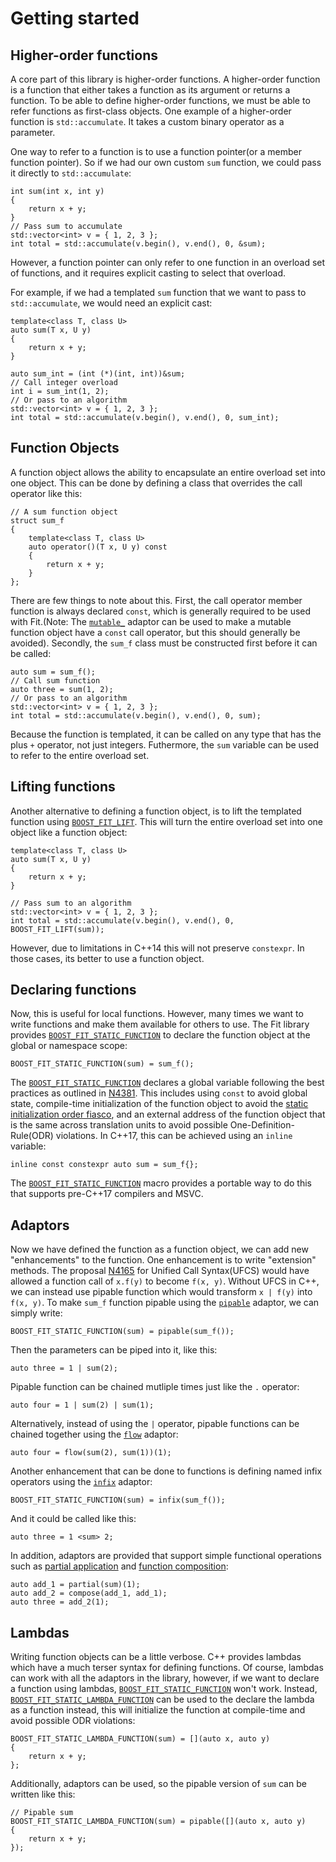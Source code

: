 Getting started
===============

Higher-order functions
----------------------

A core part of this library is higher-order functions. A higher-order function is a function that either takes a function as its argument or returns a function. To be able to define higher-order functions, we must be able to refer functions as first-class objects. One example of a higher-order function is `std::accumulate`. It takes a custom binary operator as a parameter. 

One way to refer to a function is to use a function pointer(or a member function pointer). So if we had our own custom `sum` function, we could pass it directly to `std::accumulate`:

    int sum(int x, int y)
    {
        return x + y;
    }
    // Pass sum to accumulate
    std::vector<int> v = { 1, 2, 3 };
    int total = std::accumulate(v.begin(), v.end(), 0, &sum);


However, a function pointer can only refer to one function in an overload set of functions, and it requires explicit casting to select that overload. 

For example, if we had a templated `sum` function that we want to pass to `std::accumulate`, we would need an explicit cast:

    template<class T, class U>
    auto sum(T x, U y)
    {
        return x + y;
    }

    auto sum_int = (int (*)(int, int))&sum;
    // Call integer overload
    int i = sum_int(1, 2);
    // Or pass to an algorithm
    std::vector<int> v = { 1, 2, 3 };
    int total = std::accumulate(v.begin(), v.end(), 0, sum_int);


Function Objects
----------------

A function object allows the ability to encapsulate an entire overload set into one object. This can be done by defining a class that overrides the call operator like this:

    // A sum function object
    struct sum_f
    {
        template<class T, class U>
        auto operator()(T x, U y) const
        {
            return x + y;
        }
    };

There are few things to note about this. First, the call operator member function is always declared `const`, which is generally required to be used with Fit.(Note: The [`mutable_`](/include/boost/fit/mutable) adaptor can be used to make a mutable function object have a `const` call operator, but this should generally be avoided). Secondly, the `sum_f` class must be constructed first before it can be called:

    auto sum = sum_f();
    // Call sum function
    auto three = sum(1, 2);
    // Or pass to an algorithm
    std::vector<int> v = { 1, 2, 3 };
    int total = std::accumulate(v.begin(), v.end(), 0, sum);

Because the function is templated, it can be called on any type that has the plus `+` operator, not just integers. Futhermore, the `sum` variable can be used to refer to the entire overload set.

Lifting functions
-----------------

Another alternative to defining a function object, is to lift the templated function using [`BOOST_FIT_LIFT`](/include/boost/fit/lift). This will turn the entire overload set into one object like a function object:

    template<class T, class U>
    auto sum(T x, U y)
    {
        return x + y;
    }

    // Pass sum to an algorithm
    std::vector<int> v = { 1, 2, 3 };
    int total = std::accumulate(v.begin(), v.end(), 0, BOOST_FIT_LIFT(sum));

However, due to limitations in C++14 this will not preserve `constexpr`. In those cases, its better to use a function object.

Declaring functions
-------------------

Now, this is useful for local functions. However, many times we want to write functions and make them available for others to use. The Fit library provides [`BOOST_FIT_STATIC_FUNCTION`](/include/boost/fit/function) to declare the function object at the global or namespace scope:

    BOOST_FIT_STATIC_FUNCTION(sum) = sum_f();

The [`BOOST_FIT_STATIC_FUNCTION`](/include/boost/fit/function) declares a global variable following the best practices as outlined in [N4381](http://www.open-std.org/jtc1/sc22/wg21/docs/papers/2015/n4381.html). This includes using `const` to avoid global state, compile-time initialization of the function object to avoid the [static initialization order fiasco](https://isocpp.org/wiki/faq/ctors#static-init-order), and an external address of the function object that is the same across translation units to avoid possible One-Definition-Rule(ODR) violations. In C++17, this can be achieved using an `inline` variable:

    inline const constexpr auto sum = sum_f{};

The [`BOOST_FIT_STATIC_FUNCTION`](/include/boost/fit/function) macro provides a portable way to do this that supports pre-C++17 compilers and MSVC.

Adaptors
--------

Now we have defined the function as a function object, we can add new "enhancements" to the function. One enhancement is to write "extension" methods. The proposal [N4165](http://www.open-std.org/jtc1/sc22/wg21/docs/papers/2014/n4165.pdf) for Unified Call Syntax(UFCS) would have allowed a function call of `x.f(y)` to become `f(x, y)`. Without UFCS in C++, we can instead use pipable function which would transform `x | f(y)` into `f(x, y)`. To make `sum_f` function pipable using the [`pipable`](/include/boost/fit/pipable) adaptor, we can simply write:

    BOOST_FIT_STATIC_FUNCTION(sum) = pipable(sum_f());

Then the parameters can be piped into it, like this:

    auto three = 1 | sum(2);

Pipable function can be chained mutliple times just like the `.` operator:

    auto four = 1 | sum(2) | sum(1);

Alternatively, instead of using the `|` operator, pipable functions can be chained together using the [`flow`](/include/boost/fit/flow) adaptor:

    auto four = flow(sum(2), sum(1))(1); 

Another enhancement that can be done to functions is defining named infix operators using the [`infix`](/include/boost/fit/infix) adaptor:

    BOOST_FIT_STATIC_FUNCTION(sum) = infix(sum_f());

And it could be called like this:

    auto three = 1 <sum> 2;

In addition, adaptors are provided that support simple functional operations such as [partial application](https://en.wikipedia.org/wiki/Partial_application) and [function composition](https://en.wikipedia.org/wiki/Function_composition):

    auto add_1 = partial(sum)(1);
    auto add_2 = compose(add_1, add_1);
    auto three = add_2(1);

Lambdas
-------

Writing function objects can be a little verbose. C++ provides lambdas which have a much terser syntax for defining functions. Of course, lambdas can work with all the adaptors in the library, however, if we want to declare a function using lambdas, [`BOOST_FIT_STATIC_FUNCTION`](/include/boost/fit/function) won't work. Instead, [`BOOST_FIT_STATIC_LAMBDA_FUNCTION`](BOOST_FIT_STATIC_LAMBDA_FUNCTION) can be used to the declare the lambda as a function instead, this will initialize the function at compile-time and avoid possible ODR violations:

    BOOST_FIT_STATIC_LAMBDA_FUNCTION(sum) = [](auto x, auto y)
    {
        return x + y;
    };

Additionally, adaptors can be used, so the pipable version of `sum` can be written like this:

    // Pipable sum
    BOOST_FIT_STATIC_LAMBDA_FUNCTION(sum) = pipable([](auto x, auto y)
    {
        return x + y;
    });

